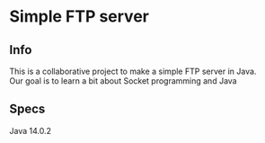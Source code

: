 # Simple FTP server

<h2>Info</h2>
This is a collaborative project to make a simple FTP server in Java. <br>
Our goal is to learn a bit about Socket programming and Java

<h2>Specs</h2>
Java 14.0.2
